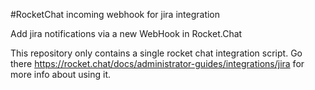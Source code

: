 #RocketChat incoming webhook for jira integration

Add jira notifications via a new WebHook in Rocket.Chat

This repository only contains a single  rocket chat integration script.
Go there https://rocket.chat/docs/administrator-guides/integrations/jira for more info about using it.
